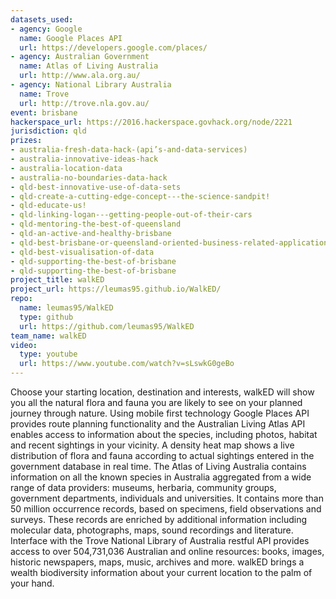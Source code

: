 ```yaml
---
datasets_used:
- agency: Google
  name: Google Places API
  url: https://developers.google.com/places/
- agency: Australian Government
  name: Atlas of Living Australia
  url: http://www.ala.org.au/
- agency: National Library Australia
  name: Trove
  url: http://trove.nla.gov.au/
event: brisbane
hackerspace_url: https://2016.hackerspace.govhack.org/node/2221
jurisdiction: qld
prizes:
- australia-fresh-data-hack-(api’s-and-data-services)
- australia-innovative-ideas-hack
- australia-location-data
- australia-no-boundaries-data-hack
- qld-best-innovative-use-of-data-sets
- qld-create-a-cutting-edge-concept---the-science-sandpit!
- qld-educate-us!
- qld-linking-logan---getting-people-out-of-their-cars
- qld-mentoring-the-best-of-queensland
- qld-an-active-and-healthy-brisbane
- qld-best-brisbane-or-queensland-oriented-business-related-application
- qld-best-visualisation-of-data
- qld-supporting-the-best-of-brisbane
- qld-supporting-the-best-of-brisbane
project_title: walkED
project_url: https://leumas95.github.io/WalkED/
repo:
  name: leumas95/WalkED
  type: github
  url: https://github.com/leumas95/WalkED
team_name: walkED
video:
  type: youtube
  url: https://www.youtube.com/watch?v=sLswkG0geBo
---
```


Choose your starting location, destination and interests, walkED will show you all the natural flora and fauna you are likely to see on your planned journey through nature. Using mobile first technology Google Places API provides route planning functionality and the Australian Living Atlas API enables access to information about the species, including photos, habitat and recent sightings in your vicinity. A density heat map shows a live distribution of flora and fauna according to actual sightings entered in the government database in real time.
The Atlas of Living Australia contains information on all the known species in Australia aggregated from a wide range of data providers: museums, herbaria, community groups, government departments, individuals and universities. It contains more than 50 million occurrence records, based on specimens, field observations and surveys. These records are enriched by additional information including molecular data, photographs, maps, sound recordings and literature. Interface with the Trove National Library of Australia restful API provides access to over 504,731,036 Australian and online resources: books, images, historic newspapers, maps, music, archives and more.
walkED brings a wealth biodiversity information about your current location to the palm of your hand.
